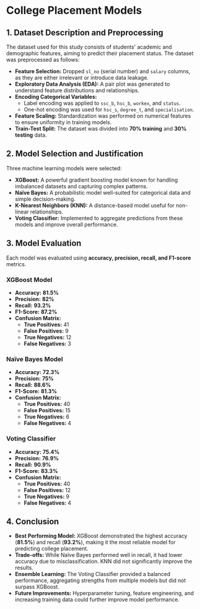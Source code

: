 # **College Placement Models**

## **1. Dataset Description and Preprocessing**
The dataset used for this study consists of students' academic and demographic features, aiming to predict their placement status. The dataset was preprocessed as follows:

- **Feature Selection:** Dropped `sl_no` (serial number) and `salary` columns, as they are either irrelevant or introduce data leakage.
- **Exploratory Data Analysis (EDA):** A pair plot was generated to understand feature distributions and relationships.
- **Encoding Categorical Variables:**
  - Label encoding was applied to `ssc_b`, `hsc_b`, `workex`, and `status`.
  - One-hot encoding was used for `hsc_s`, `degree_t`, and `specialisation`.
- **Feature Scaling:** Standardization was performed on numerical features to ensure uniformity in training models.
- **Train-Test Split:** The dataset was divided into **70% training** and **30% testing** data.

## **2. Model Selection and Justification**
Three machine learning models were selected:

- **XGBoost:** A powerful gradient boosting model known for handling imbalanced datasets and capturing complex patterns.
- **Naïve Bayes:** A probabilistic model well-suited for categorical data and simple decision-making.
- **K-Nearest Neighbors (KNN):** A distance-based model useful for non-linear relationships.
- **Voting Classifier:** Implemented to aggregate predictions from these models and improve overall performance.

## **3. Model Evaluation**
Each model was evaluated using **accuracy, precision, recall, and F1-score** metrics.

### **XGBoost Model**
- **Accuracy:** **81.5%**
- **Precision:** **82%**
- **Recall:** **93.2%**
- **F1-Score:** **87.2%**
- **Confusion Matrix:**
  - **True Positives:** 41
  - **False Positives:** 9
  - **True Negatives:** 12
  - **False Negatives:** 3

### **Naïve Bayes Model**
- **Accuracy:** **72.3%**
- **Precision:** **75%**
- **Recall:** **88.6%**
- **F1-Score:** **81.3%**
- **Confusion Matrix:**
  - **True Positives:** 40
  - **False Positives:** 15
  - **True Negatives:** 6
  - **False Negatives:** 4

### **Voting Classifier**
- **Accuracy:** **75.4%**
- **Precision:** **76.9%**
- **Recall:** **90.9%**
- **F1-Score:** **83.3%**
- **Confusion Matrix:**
  - **True Positives:** 40
  - **False Positives:** 12
  - **True Negatives:** 9
  - **False Negatives:** 4

## **4. Conclusion**
- **Best Performing Model:** XGBoost demonstrated the highest accuracy (**81.5%**) and recall (**93.2%**), making it the most reliable model for predicting college placement.
- **Trade-offs:** While Naïve Bayes performed well in recall, it had lower accuracy due to misclassification. KNN did not significantly improve the results.
- **Ensemble Learning:** The Voting Classifier provided a balanced performance, aggregating strengths from multiple models but did not surpass XGBoost.
- **Future Improvements:** Hyperparameter tuning, feature engineering, and increasing training data could further improve model performance.

